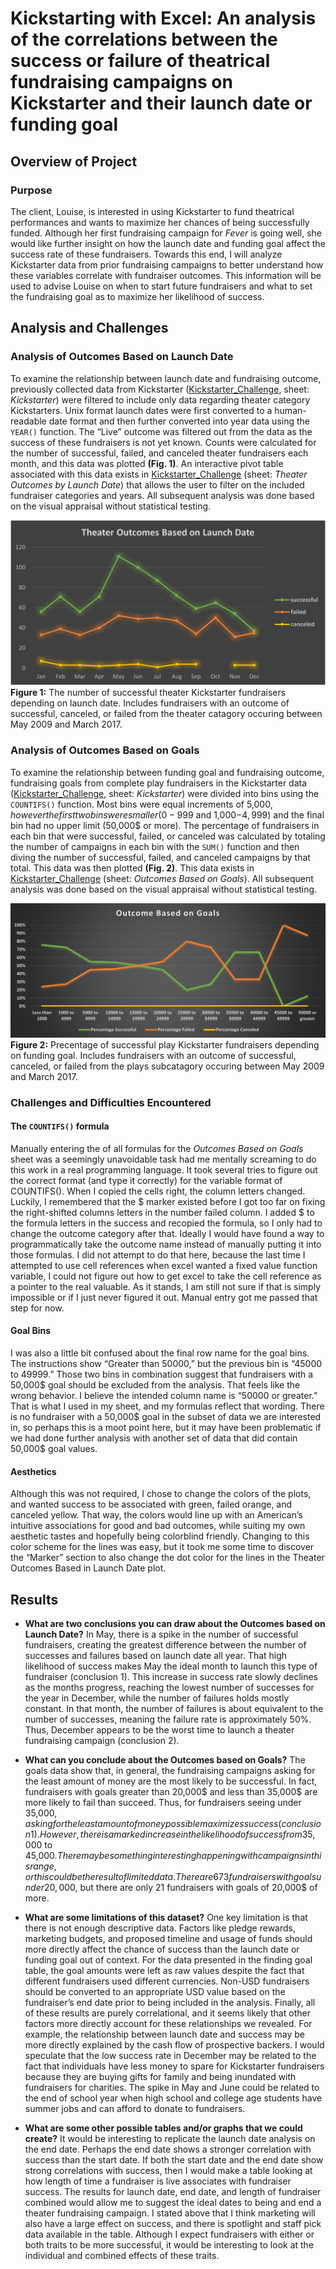 # Kickstarting with Excel: An analysis of the correlations between the success or failure of theatrical fundraising campaigns on Kickstarter and their launch date or funding goal

## Overview of Project
### Purpose
The client, Louise, is interested in using Kickstarter to fund theatrical performances and wants to maximize her chances of being successfully funded.  Although her first fundraising campaign for _Fever_ is going well, she would like further insight on how the launch date and funding goal affect the success rate of these fundraisers.  Towards this end, I will analyze Kickstarter data from prior fundraising campaigns to better understand how these variables correlate with fundraiser outcomes.  This information will be used to advise Louise on when to start future fundraisers and what to set the fundraising goal as to maximize her likelihood of success.


## Analysis and Challenges
### Analysis of Outcomes Based on Launch Date
To examine the relationship between launch date and fundraising outcome, previously collected data from Kickstarter ([Kickstarter_Challenge](Kickstarter_Challenge.xlsx), sheet: _Kickstarter_) were filtered to include only data regarding theater category Kickstarters.  Unix format launch dates were first converted to a human-readable date format and then further converted into year data using the `YEAR()` function. The “Live” outcome was filtered out from the data as the success of these fundraisers is not yet known.  Counts were calculated for the number of successful, failed, and canceled theater fundraisers each month, and this data was plotted **(Fig. 1)**.  An interactive pivot table associated with this data exists in [Kickstarter_Challenge](Kickstarter_Challenge.xlsx) (sheet: _Theater Outcomes by Launch Date_) that allows the user to filter on the included fundraiser categories and years.  All subsequent analysis was done based on the visual appraisal without statistical testing.

![Theater Outcomes vs Launch](/resources/Theater_Outcomes_vs_Launch.png?raw=true)
**Figure 1:** The number of successful theater Kickstarter fundraisers depending on launch date.  Includes fundraisers with an outcome of successful, canceled, or failed from the theater catagory occuring between May 2009 and March 2017.


### Analysis of Outcomes Based on Goals
To examine the relationship between funding goal and fundraising outcome, fundraising goals from complete play fundraisers in the Kickstarter data ([Kickstarter_Challenge](Kickstarter_Challenge.xlsx), sheet: _Kickstarter_) were divided into bins using the `COUNTIFS()` function.  Most bins were equal increments of 5,000$, however the first two bins were smaller (0-999$ and 1,000$-4,999$) and the final bin had no upper limit (50,000$ or more).  The percentage of fundraisers in each bin that were successful, failed, or canceled was calculated by totaling the number of campaigns in each bin with the `SUM()` function and then diving the number of successful, failed, and canceled campaigns by that total.  This data was then plotted **(Fig. 2)**.  This data exists in [Kickstarter_Challenge](Kickstarter_Challenge.xlsx) (sheet: _Outcomes Based on Goals_).  All subsequent analysis was done based on the visual appraisal without statistical testing.

![Outcomes vs Goals](/resources/Outcomes_vs_Goals.png?raw=true)
**Figure 2:** Precentage of successful play Kickstarter fundraisers depending on funding goal.  Includes fundraisers with an outcome of successful, canceled, or failed from the plays subcatagory occuring between May 2009 and March 2017.

### Challenges and Difficulties Encountered
#### The `COUNTIFS()` formula
Manually entering the of all formulas for the _Outcomes Based on Goals_ sheet was a seemingly unavoidable task had me mentally screaming to do this work in a real programming language.  It took several tries to figure out the correct format (and type it correctly) for the variable format of COUNTIFS(). When I copied the cells right, the column letters changed.  Luckily, I remembered that the $ marker existed before I got too far on fixing the right-shifted columns letters in the number failed column.  I added $ to the formula letters in the success and recopied the formula, so I only had to change the outcome category after that.  Ideally I would have found a way to programmatically take the outcome name instead of manually putting it into those formulas.  I did not attempt to do that here, because the last time I attempted to use cell references when excel wanted a fixed value function variable, I could not figure out how to get excel to take the cell reference as a pointer to the real valuable.  As it stands, I am still not sure if that is simply impossible or if I just never figured it out.  Manual entry got me passed that step for now.

#### Goal Bins
I was also a little bit confused about the final row name for the goal bins.  The instructions show “Greater than 50000,” but the previous bin is “45000 to 49999.”  Those two bins in combination suggest that fundraisers with a 50,000$ goal should be excluded from the analysis.  That feels like the wrong behavior.  I believe the intended column name is “50000 or greater.”  That is what I used in my sheet, and my formulas reflect that wording.  There is no fundraiser with a 50,000$ goal in the subset of data we are interested in, so perhaps this is a moot point here, but it may have been problematic if we had done further analysis with another set of data that did contain 50,000$ goal values.

#### Aesthetics
Although this was not required, I chose to change the colors of the plots, and wanted success to be associated with green, failed orange, and canceled yellow.  That way, the colors would line up with an American’s intuitive associations for good and bad outcomes, while suiting my own aesthetic tastes and hopefully being colorblind friendly.  Changing to this color scheme for the lines was easy, but it took me some time to discover the “Marker” section to also change the dot color for the lines in the Theater Outcomes Based in Launch Date plot.


## Results
- **What are two conclusions you can draw about the Outcomes based on Launch Date?**
In May, there is a spike in the number of successful fundraisers, creating the greatest difference between the number of successes and failures based on launch date all year.  That high likelihood of success makes May the ideal month to launch this type of fundraiser (conclusion 1).  This increase in success rate slowly declines as the months progress, reaching the lowest number of successes for the year in December, while the number of failures holds mostly constant.  In that month, the number of failures is about equivalent to the number of successes, meaning the failure rate is approximately 50%.  Thus, December appears to be the worst time to launch a theater fundraising campaign (conclusion 2).

- **What can you conclude about the Outcomes based on Goals?**
The goals data show that, in general, the fundraising campaigns asking for the least amount of money are the most likely to be successful.  In fact, fundraisers with goals greater than 20,000$ and less than 35,000$ are more likely to fail than succeed.  Thus, for fundraisers seeing under 35,000$, asking for the least amount of money possible maximizes success (conclusion 1).  However, there is a marked increase in the likelihood of success from 35,000$ to 45,000$.  There may be something interesting happening with campaigns in this range, or this could be the result of limited data.  There are 673 fundraisers with goals under 20,000$, but there are only 21 fundraisers with goals of 20,000$ of more.

- **What are some limitations of this dataset?**
One key limitation is that there is not enough descriptive data.  Factors like pledge rewards, marketing budgets, and proposed timeline and usage of funds should more directly affect the chance of success than the launch date or funding goal out of context.  For the data presented in the finding goal table, the goal amounts were left as raw values despite the fact that different fundraisers used different currencies.  Non-USD fundraisers should be converted to an appropriate USD value based on the fundraiser’s end date prior to being included in the analysis.  Finally, all of these results are purely correlational, and it seems likely that other factors more directly account for these relationships we revealed.  For example, the relationship between launch date and success may be more directly explained by the cash flow of prospective backers.  I would speculate that the low success rate in December may be related to the fact that individuals have less money to spare for Kickstarter fundraisers because they are buying gifts for family and being inundated with fundraisers for charities.  The spike in May and June could be related to the end of school year when high school and college age students have summer jobs and can afford to donate to fundraisers. 

- **What are some other possible tables and/or graphs that we could create?**
It would be interesting to replicate the launch date analysis on the end date.  Perhaps the end date shows a stronger correlation with success than the start date.  If both the start date and the end date show strong correlations with success, then I would make a table looking at how length of time a fundraiser is live associates with fundraiser success.  The results for launch date, end date, and length of fundraiser combined would allow me to suggest the ideal dates to being and end a theater fundraising campaign.  I stated above that I think marketing will also have a large effect on success, and there is spotlight and staff pick data available in the table.  Although I expect fundraisers with either or both traits to be more successful, it would be interesting to look at the individual and combined effects of these traits.
